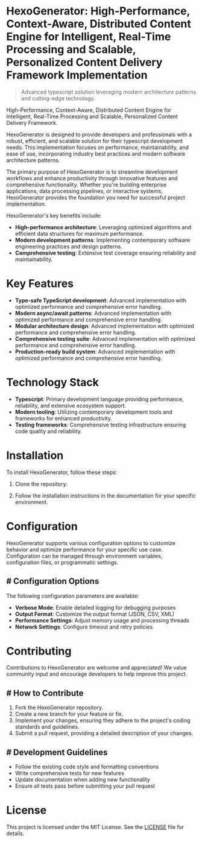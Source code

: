 <!-- fallback_HexoGenerator_20251003191433_64062 -->

# HexoGenerator: High-Performance, Context-Aware, Distributed Content Engine for Intelligent, Real-Time Processing and Scalable, Personalized Content Delivery Framework Implementation
> Advanced typescript solution leveraging modern architecture patterns and cutting-edge technology.

High-Performance, Context-Aware, Distributed Content Engine for Intelligent, Real-Time Processing and Scalable, Personalized Content Delivery Framework.

HexoGenerator is designed to provide developers and professionals with a robust, efficient, and scalable solution for their typescript development needs. This implementation focuses on performance, maintainability, and ease of use, incorporating industry best practices and modern software architecture patterns.

The primary purpose of HexoGenerator is to streamline development workflows and enhance productivity through innovative features and comprehensive functionality. Whether you're building enterprise applications, data processing pipelines, or interactive systems, HexoGenerator provides the foundation you need for successful project implementation.

HexoGenerator's key benefits include:

* **High-performance architecture**: Leveraging optimized algorithms and efficient data structures for maximum performance.
* **Modern development patterns**: Implementing contemporary software engineering practices and design patterns.
* **Comprehensive testing**: Extensive test coverage ensuring reliability and maintainability.

# Key Features

* **Type-safe TypeScript development**: Advanced implementation with optimized performance and comprehensive error handling.
* **Modern async/await patterns**: Advanced implementation with optimized performance and comprehensive error handling.
* **Modular architecture design**: Advanced implementation with optimized performance and comprehensive error handling.
* **Comprehensive testing suite**: Advanced implementation with optimized performance and comprehensive error handling.
* **Production-ready build system**: Advanced implementation with optimized performance and comprehensive error handling.

# Technology Stack

* **Typescript**: Primary development language providing performance, reliability, and extensive ecosystem support.
* **Modern tooling**: Utilizing contemporary development tools and frameworks for enhanced productivity.
* **Testing frameworks**: Comprehensive testing infrastructure ensuring code quality and reliability.

# Installation

To install HexoGenerator, follow these steps:

1. Clone the repository:


2. Follow the installation instructions in the documentation for your specific environment.

# Configuration

HexoGenerator supports various configuration options to customize behavior and optimize performance for your specific use case. Configuration can be managed through environment variables, configuration files, or programmatic settings.

## # Configuration Options

The following configuration parameters are available:

* **Verbose Mode**: Enable detailed logging for debugging purposes
* **Output Format**: Customize the output format (JSON, CSV, XML)
* **Performance Settings**: Adjust memory usage and processing threads
* **Network Settings**: Configure timeout and retry policies

# Contributing

Contributions to HexoGenerator are welcome and appreciated! We value community input and encourage developers to help improve this project.

## # How to Contribute

1. Fork the HexoGenerator repository.
2. Create a new branch for your feature or fix.
3. Implement your changes, ensuring they adhere to the project's coding standards and guidelines.
4. Submit a pull request, providing a detailed description of your changes.

## # Development Guidelines

* Follow the existing code style and formatting conventions
* Write comprehensive tests for new features
* Update documentation when adding new functionality
* Ensure all tests pass before submitting your pull request

# License

This project is licensed under the MIT License. See the [LICENSE](https://github.com/Nurulika/HexoGenerator/blob/main/LICENSE) file for details.
